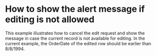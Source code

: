 # How to show the alert message if editing is not allowed


<p>This example illustrates how to cancel the edit request and show the message in case the current record is not available for editing. In the current example, the OrderDate of the edited row should be earlier than  8/8/1994.</p>

<br/>



